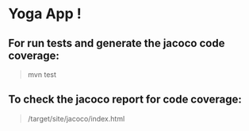 # Yoga App !

## For run tests and generate the jacoco code coverage:

> mvn test

## To check the jacoco report for code coverage:

> /target/site/jacoco/index.html
